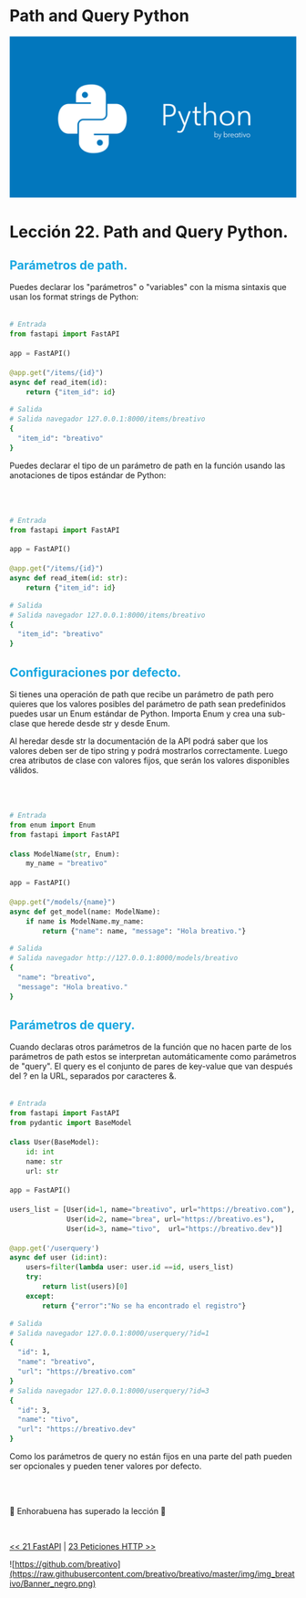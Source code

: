 
# Path and Query Python

![](https://github.com/breativo/Python_by_breativo/blob/master/img/Banner_Python_by_breativo.png?raw=true)

# Lección 22. Path and Query Python.

<h2 style="color:#15A7E1">Parámetros de path.</h2>
Puedes declarar los "parámetros" o "variables" con la misma sintaxis que usan los format strings de Python:

<br>
<br>

````py
# Entrada
from fastapi import FastAPI

app = FastAPI()

@app.get("/items/{id}")
async def read_item(id):
    return {"item_id": id}
````
````sh
# Salida
# Salida navegador 127.0.0.1:8000/items/breativo
{
  "item_id": "breativo"
}
````

Puedes declarar el tipo de un parámetro de path en la función usando las anotaciones de tipos estándar de Python:

<br>
<br>

````py
# Entrada
from fastapi import FastAPI

app = FastAPI()

@app.get("/items/{id}")
async def read_item(id: str):
    return {"item_id": id}
````
````sh
# Salida
# Salida navegador 127.0.0.1:8000/items/breativo
{
  "item_id": "breativo"
}
````

<h2 style="color:#15A7E1">Configuraciones por defecto.</h2>
Si tienes una operación de path que recibe un parámetro de path pero quieres que los valores posibles del parámetro de path sean predefinidos puedes usar un Enum estándar de Python.
Importa Enum y crea una sub-clase que herede desde str y desde Enum.

Al heredar desde str la documentación de la API podrá saber que los valores deben ser de tipo string y podrá mostrarlos correctamente. Luego crea atributos de clase con valores fijos, que serán los valores disponibles válidos.

<br>
<br>

````py
# Entrada
from enum import Enum
from fastapi import FastAPI

class ModelName(str, Enum):
    my_name = "breativo"
    
app = FastAPI()

@app.get("/models/{name}")
async def get_model(name: ModelName):
    if name is ModelName.my_name:
        return {"name": name, "message": "Hola breativo."}
````
````sh
# Salida
# Salida navegador http://127.0.0.1:8000/models/breativo
{
  "name": "breativo",
  "message": "Hola breativo."
}
````

<h2 style="color:#15A7E1">Parámetros de query.</h2>
Cuando declaras otros parámetros de la función que no hacen parte de los parámetros de path estos se interpretan automáticamente como parámetros de "query". El query es el conjunto de pares de key-value que van después del ? en la URL, separados por caracteres &.

<br>
<br>

````py
# Entrada
from fastapi import FastAPI
from pydantic import BaseModel

class User(BaseModel):
    id: int
    name: str
    url: str

app = FastAPI()

users_list = [User(id=1, name="breativo", url="https://breativo.com"),
              User(id=2, name="brea", url="https://breativo.es"),
              User(id=3, name="tivo",  url="https://breativo.dev")]

@app.get('/userquery')
async def user (id:int):
    users=filter(lambda user: user.id ==id, users_list)
    try:
        return list(users)[0]
    except:
        return {"error":"No se ha encontrado el registro"}
````
````sh
# Salida
# Salida navegador 127.0.0.1:8000/userquery/?id=1
{
  "id": 1,
  "name": "breativo",
  "url": "https://breativo.com"
}
# Salida navegador 127.0.0.1:8000/userquery/?id=3
{
  "id": 3,
  "name": "tivo",
  "url": "https://breativo.dev"
}

````
Como los parámetros de query no están fijos en una parte del path pueden ser opcionales y pueden tener valores por defecto.

<br>
<br>

🎉 Enhorabuena has superado la lección 🎉

<br>

[<< 21 FastAPI](../21_FastAPI_Python) | [23 Peticiones HTTP >>](../22_Peticiones_HTTP__Python)

![https://github.com/breativo](https://raw.githubusercontent.com/breativo/breativo/master/img/img_breativo/Banner_negro.png)




